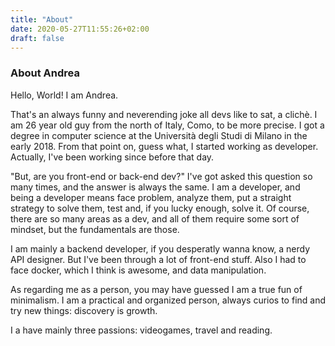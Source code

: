 ```yaml
---
title: "About"
date: 2020-05-27T11:55:26+02:00
draft: false
---
```


### About Andrea

Hello, World!
I am Andrea.

That's an always funny and neverending joke all devs like to sat, a clichè.
I am 26 year old guy from the north of Italy, Como, to be more precise.
I got a degree in computer science at the Università degli Studi di Milano in the early 2018.
From that point on, guess what, I started working as developer. Actually, I've been working since before that day.

"But, are you front-end or back-end dev?"
I've got asked this question so many times, and the answer is always the same.
I am a developer, and being a developer means face problem, analyze them, put a straight strategy to solve them, test and, if you lucky enough, solve it.
Of course, there are so many areas as a dev, and all of them require some sort of mindset, but the fundamentals are those.

I am mainly a backend developer, if you desperatly wanna know, a nerdy API designer.
But I've been through a lot of front-end stuff. Also I had to face docker, which I think is awesome, and data manipulation.

As regarding me as a person, you may have guessed I am a true fun of minimalism. I am a practical and organized person, always curios to find and try new things: discovery is growth.

I a have mainly three passions: videogames, travel and reading.
